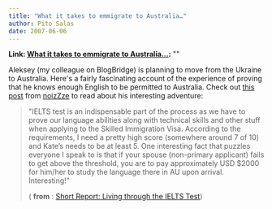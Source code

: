 ```yaml
---
title: "What it takes to emmigrate to Australia…"
author: Pito Salas
date: 2007-06-06
---
```


**Link: [What it takes to emmigrate to Australia…](None):** ""



Aleksey (my colleague on BlogBridge) is planning to move from the Ukraine to
Australia. Here's a fairly fascinating account of the experience of proving
that he knows enough English to be permitted to Australia. Check out [this
post](<http://feeds.feedburner.com/~r/noizZze/~3/122697961/>) from
[noizZze](<http://blog.noizeramp.com>) to read about his interesting
adventure:

> "IELTS test is an indispensable part of the process as we have to prove our
> language abilities along with technical skills and other stuff when applying
> to the Skilled Immigration Visa. According to the requirements, I need a
> pretty high score (somewhere around 7 of 10) and Kate’s needs to be at least
> 5. One interesting fact that puzzles everyone I speak to is that if your
> spouse (non-primary applicant) fails to get above the threshold, you are to
> pay approximately USD $2000 for him/her to study the language there in AU
> upon arrival. Interesting!"
>
> ( **from** : [Short Report: Living through the IELTS
> Test](<http://feeds.feedburner.com/~r/noizZze/~3/122697961/>))


